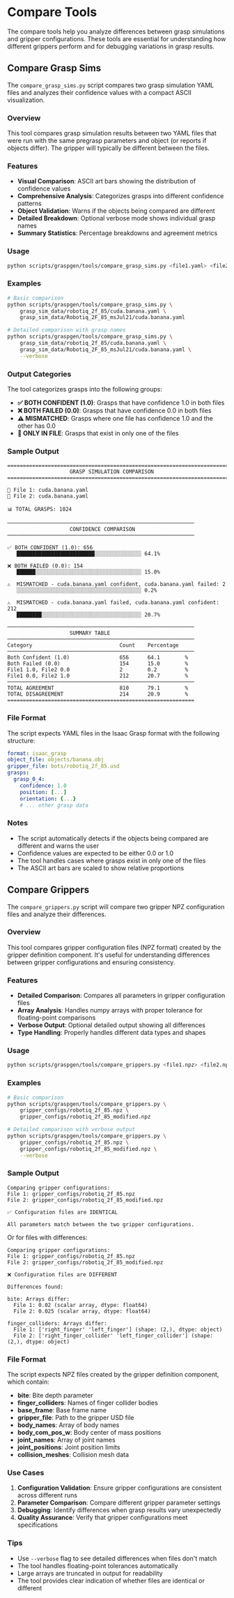 # Compare Tools

The compare tools help you analyze differences between grasp simulations and gripper configurations. These tools are essential for understanding how different grippers perform and for debugging variations in grasp results.

## Compare Grasp Sims

The `compare_grasp_sims.py` script compares two grasp simulation YAML files and analyzes their confidence values with a compact ASCII visualization.

### Overview

This tool compares grasp simulation results between two YAML files that were run with the same pregrasp parameters and object (or reports if objects differ). The gripper will typically be different between the files.

### Features

- **Visual Comparison**: ASCII art bars showing the distribution of confidence values
- **Comprehensive Analysis**: Categorizes grasps into different confidence patterns
- **Object Validation**: Warns if the objects being compared are different
- **Detailed Breakdown**: Optional verbose mode shows individual grasp names
- **Summary Statistics**: Percentage breakdowns and agreement metrics

### Usage

```bash
python scripts/graspgen/tools/compare_grasp_sims.py <file1.yaml> <file2.yaml> [--verbose]
```

### Examples

```bash
# Basic comparison
python scripts/graspgen/tools/compare_grasp_sims.py \
    grasp_sim_data/robotiq_2f_85/cuda.banana.yaml \
    grasp_sim_data/Robotiq_2F_85_msJul21/cuda.banana.yaml

# Detailed comparison with grasp names
python scripts/graspgen/tools/compare_grasp_sims.py \
    grasp_sim_data/robotiq_2f_85/cuda.banana.yaml \
    grasp_sim_data/Robotiq_2F_85_msJul21/cuda.banana.yaml \
    --verbose
```

### Output Categories

The tool categorizes grasps into the following groups:

- **✅ BOTH CONFIDENT (1.0)**: Grasps that have confidence 1.0 in both files
- **❌ BOTH FAILED (0.0)**: Grasps that have confidence 0.0 in both files  
- **⚠️ MISMATCHED**: Grasps where one file has confidence 1.0 and the other has 0.0
- **📄 ONLY IN FILE**: Grasps that exist in only one of the files

### Sample Output

```
================================================================================
                    GRASP SIMULATION COMPARISON
================================================================================

📁 File 1: cuda.banana.yaml
📁 File 2: cuda.banana.yaml

📊 TOTAL GRASPS: 1024

────────────────────────────────────────────────────────────
                    CONFIDENCE COMPARISON
────────────────────────────────────────────────────────────

✅ BOTH CONFIDENT (1.0): 656
   █████████████████████████░░░░░░░░░░░░░░░ 64.1%

❌ BOTH FAILED (0.0): 154
   ██████░░░░░░░░░░░░░░░░░░░░░░░░░░░░░░░░░░ 15.0%

⚠️  MISMATCHED - cuda.banana.yaml confident, cuda.banana.yaml failed: 2
   ░░░░░░░░░░░░░░░░░░░░░░░░░░░░░░░░░░░░░░░░ 0.2%

⚠️  MISMATCHED - cuda.banana.yaml failed, cuda.banana.yaml confident: 212
   ████████░░░░░░░░░░░░░░░░░░░░░░░░░░░░░░░░ 20.7%

────────────────────────────────────────────────────────────
                    SUMMARY TABLE
────────────────────────────────────────────────────────────
Category                            Count    Percentage  
────────────────────────────────────────────────────────────
Both Confident (1.0)                656      64.1        %
Both Failed (0.0)                   154      15.0        %
File1 1.0, File2 0.0                2        0.2         %
File1 0.0, File2 1.0                212      20.7        %
────────────────────────────────────────────────────────────
TOTAL AGREEMENT                     810      79.1        %
TOTAL DISAGREEMENT                  214      20.9        %
============================================================
```

### File Format

The script expects YAML files in the Isaac Grasp format with the following structure:

```yaml
format: isaac_grasp
object_file: objects/banana.obj
gripper_file: bots/robotiq_2f_85.usd
grasps:
  grasp_0_4:
    confidence: 1.0
    position: [...]
    orientation: {...}
    # ... other grasp data
```

### Notes

- The script automatically detects if the objects being compared are different and warns the user
- Confidence values are expected to be either 0.0 or 1.0
- The tool handles cases where grasps exist in only one of the files
- The ASCII art bars are scaled to show relative proportions

## Compare Grippers

The `compare_grippers.py` script will compare two gripper NPZ configuration files and analyze their differences.

### Overview

This tool compares gripper configuration files (NPZ format) created by the gripper definition component. It's useful for understanding differences between gripper configurations and ensuring consistency.

### Features

- **Detailed Comparison**: Compares all parameters in gripper configuration files
- **Array Analysis**: Handles numpy arrays with proper tolerance for floating-point comparisons
- **Verbose Output**: Optional detailed output showing all differences
- **Type Handling**: Properly handles different data types and shapes

### Usage

```bash
python scripts/graspgen/tools/compare_grippers.py <file1.npz> <file2.npz> [--verbose]
```

### Examples

```bash
# Basic comparison
python scripts/graspgen/tools/compare_grippers.py \
    gripper_configs/robotiq_2f_85.npz \
    gripper_configs/robotiq_2f_85_modified.npz

# Detailed comparison with verbose output
python scripts/graspgen/tools/compare_grippers.py \
    gripper_configs/robotiq_2f_85.npz \
    gripper_configs/robotiq_2f_85_modified.npz \
    --verbose
```

### Sample Output

```
Comparing gripper configurations:
File 1: gripper_configs/robotiq_2f_85.npz
File 2: gripper_configs/robotiq_2f_85_modified.npz

✅ Configuration files are IDENTICAL

All parameters match between the two gripper configurations.
```

Or for files with differences:

```
Comparing gripper configurations:
File 1: gripper_configs/robotiq_2f_85.npz
File 2: gripper_configs/robotiq_2f_85_modified.npz

❌ Configuration files are DIFFERENT

Differences found:

bite: Arrays differ:
  File 1: 0.02 (scalar array, dtype: float64)
  File 2: 0.025 (scalar array, dtype: float64)

finger_colliders: Arrays differ:
  File 1: ['right_finger' 'left_finger'] (shape: (2,), dtype: object)
  File 2: ['right_finger_collider' 'left_finger_collider'] (shape: (2,), dtype: object)
```

### File Format

The script expects NPZ files created by the gripper definition component, which contain:

- **bite**: Bite depth parameter
- **finger_colliders**: Names of finger collider bodies
- **base_frame**: Base frame name
- **gripper_file**: Path to the gripper USD file
- **body_names**: Array of body names
- **body_com_pos_w**: Body center of mass positions
- **joint_names**: Array of joint names
- **joint_positions**: Joint position limits
- **collision_meshes**: Collision mesh data

### Use Cases

1. **Configuration Validation**: Ensure gripper configurations are consistent across different runs
2. **Parameter Comparison**: Compare different gripper parameter settings
3. **Debugging**: Identify differences when grasp results vary unexpectedly
4. **Quality Assurance**: Verify that gripper configurations meet specifications

### Tips

- Use `--verbose` flag to see detailed differences when files don't match
- The tool handles floating-point tolerances automatically
- Large arrays are truncated in output for readability
- The tool provides clear indication of whether files are identical or different 


